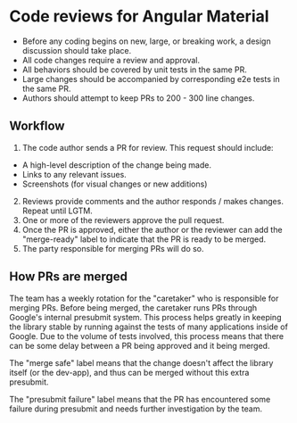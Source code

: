 # Code reviews for Angular Material

* Before any coding begins on new, large, or breaking work, a design discussion should take place.
* All code changes require a review and approval.
* All behaviors should be covered by unit tests in the same PR.
* Large changes should be accompanied by corresponding e2e tests in the same PR.
* Authors should attempt to keep PRs to 200 - 300 line changes.

## Workflow
1. The code author sends a PR for review. This request should include:
  * A high-level description of the change being made.
  * Links to any relevant issues.
  * Screenshots (for visual changes or new additions)
2. Reviews provide comments and the author responds / makes changes. Repeat until LGTM.
3. One or more of the reviewers approve the pull request.
4. Once the PR is approved, either the author or the reviewer can add the "merge-ready"
   label to indicate that the PR is ready to be merged.
5. The party responsible for merging PRs will do so.

## How PRs are merged
The team has a weekly rotation for the "caretaker" who is responsible for merging PRs. Before being
merged, the caretaker runs PRs through Google's internal presubmit system. This process helps
greatly in keeping the library stable by running against the tests of many applications inside of
Google. Due to the volume of tests involved, this process means that there can be some delay
between a PR being approved and it being merged.

The "merge safe" label means that the change doesn't affect the library itself (or the dev-app),
and thus can be merged without this extra presubmit.

The "presubmit failure" label means that the PR has encountered some failure during presubmit and
needs further investigation by the team.